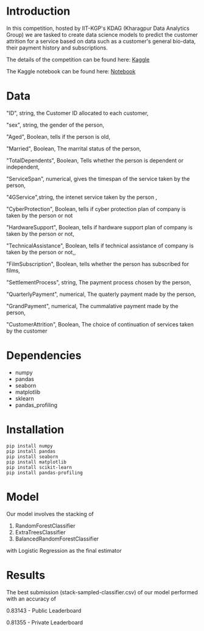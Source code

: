 # Introduction
In this competition, hosted by IIT-KGP's KDAG (Kharagpur Data Analytics Group) we are tasked to create data science models to predict the customer attrition for a service based on data such as a customer's general bio-data, their payment history and subscriptions.

The details of the competition can be found here: [Kaggle](https://www.kaggle.com/c/customerattritionprediction/overview)

The Kaggle notebook can be found here: [Notebook](https://www.kaggle.com/rdev12/customer-attrition)

# Data
"ID", string, the Customer ID allocated to each customer,

"sex", string, the gender of the person,

"Aged", Boolean, tells if the person is old,

"Married", Boolean, The marrital status of the person,

"TotalDependents", Boolean, Tells whether the person is dependent or independent,

"ServiceSpan", numerical, gives the timespan of the service taken by the person,

"4GService",string, the intenet service taken by the person ,

"CyberProtection", Boolean, tells if cyber protection plan of company is taken by the person or not

"HardwareSupport", Boolean, tells if hardware support plan of company is taken by the person or not,

"TechnicalAssistance", Boolean, tells if technical assistance of company is taken by the person or not,,

"FilmSubscription", Boolean, tells whether the person has subscribed for films,

"SettlementProcess", string, The payment process chosen by the person,

"QuarterlyPayment", numerical, The quaterly payment made by the person,

"GrandPayment", numerical, The cummalative payment made by the person,

"CustomerAttrition", Boolean, The choice of continuation of services taken by the customer

# Dependencies
- numpy
- pandas
- seaborn
- matplotlib
- sklearn
- pandas_profiling

# Installation
  ```
  pip install numpy
  pip install pandas
  pip install seaborn
  pip install matplotlib
  pip install scikit-learn
  pip install pandas-profiling
  ```

# Model
Our model involves the stacking of
1. RandomForestClassifier
2. ExtraTreesClassifier
3. BalancedRandomForestClassifier

with Logistic Regression as the final estimator

# Results
The best submission (stack-sampled-classifier.csv) of our model performed with an accuracy of

0.83143 - Public Leaderboard

0.81355 - Private Leaderboard
